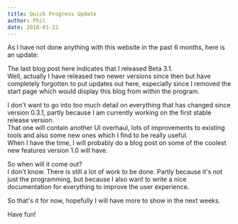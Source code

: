```yaml
---
title: Quick Progress Update
author: Phil
date: 2018-01-22
---
```


As I have not done anything with this website in the past 6 months, here is an update:

The last blog post here indicates that I released Beta 3.1.  
Well, actually I have released two newer versions since then but have completely forgotten to put updates out here, especially since I removed the start page which would display this blog from within the program.

I don't want to go into too much detail on everything that has changed since version 0.3.1, partly because I am currently working on the first stable release version.  
That one will contain another UI overhaul, lots of improvements to existing tools and also some new ones which I find to be really useful.  
When I have the time, I will probably do a blog post on some of the coolest new features version 1.0 will have.  

So when will it come out?  
I don't know. There is still a lot of work to be done. Partly because it's not just the programming, but because I also want to write a nice documentation for everything to improve the user experience.

So that's it for now, hopefully I will have more to show in the next weeks.  

Have fun!

